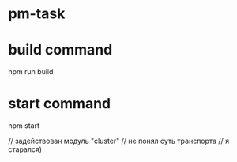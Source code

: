 # pm-task

# build command
npm run build

# start command
npm start

// задействован модуль "cluster"
// не понял суть транспорта
// я старался)
